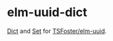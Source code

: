 # elm-uuid-dict

[Dict](https://package.elm-lang.org/packages/elm/core/latest/Dict) and [Set](https://package.elm-lang.org/packages/elm/core/latest/Set) for [TSFoster/elm-uuid](https://github.com/TSFoster/elm-uuid).
